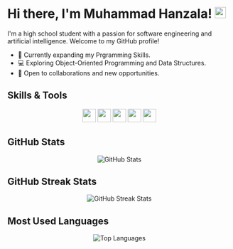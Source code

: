 # Hi there, I'm Muhammad Hanzala! <img src="https://media.giphy.com/media/hvRJCLFzcasrR4ia7z/giphy.gif" height="25px" width="25px">

I'm a high school student with a passion for software engineering and artificial intelligence. Welcome to my GitHub profile!

- 🚀 Currently expanding my Prgramming Skills.
- 💻 Exploring Object-Oriented Programming and Data Structures.
- 🌟 Open to collaborations and new opportunities.

## Skills & Tools

<div align="center">
  <img src="https://img.shields.io/badge/-Python-3776AB?style=flat-square&logo=python&logoColor=white" height="30" />
  <img src="https://img.shields.io/badge/-C-00599C?style=flat-square&logo=c&logoColor=white" height="30" />
  <img src="https://img.shields.io/badge/-Linux-FCC624?style=flat-square&logo=linux&logoColor=black" height="30" />
  <img src="https://img.shields.io/badge/-Git-F05032?style=flat-square&logo=git&logoColor=white" height="30" />
  <img src="https://img.shields.io/badge/-GitHub-181717?style=flat-square&logo=github&logoColor=white" height="30" />
</div>

## GitHub Stats

<div align="center">
  <img src="https://github-readme-stats.vercel.app/api?username=mhanzalayousaf&show_icons=true&locale=en&hide=contribs&theme=dark" alt="GitHub Stats" />
</div>

## GitHub Streak Stats

<div align="center">
  <img src="https://github-readme-streak-stats.herokuapp.com/?user=mhanzalayousaf&theme=dark" alt="GitHub Streak Stats" />
</div>

## Most Used Languages

<div align="center">
  <img src="https://github-readme-stats.vercel.app/api/top-langs/?username=mhanzalayousaf&layout=compact&theme=dark" alt="Top Languages" />
</div>


<!---
mhanzalayousaf/mhanzalayousaf is a ✨ special ✨ repository because its `README.md` (this file) appears on your GitHub profile.
You can click the Preview link to take a look at your changes.
--->
